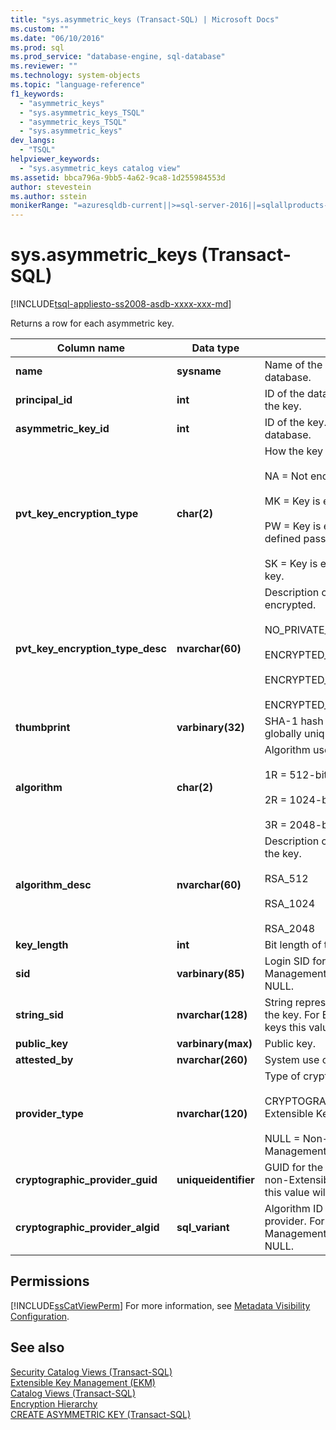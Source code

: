 ```yaml
---
title: "sys.asymmetric_keys (Transact-SQL) | Microsoft Docs"
ms.custom: ""
ms.date: "06/10/2016"
ms.prod: sql
ms.prod_service: "database-engine, sql-database"
ms.reviewer: ""
ms.technology: system-objects
ms.topic: "language-reference"
f1_keywords: 
  - "asymmetric_keys"
  - "sys.asymmetric_keys_TSQL"
  - "asymmetric_keys_TSQL"
  - "sys.asymmetric_keys"
dev_langs: 
  - "TSQL"
helpviewer_keywords: 
  - "sys.asymmetric_keys catalog view"
ms.assetid: bbca796a-9bb5-4a62-9ca8-1d255984553d
author: stevestein
ms.author: sstein
monikerRange: "=azuresqldb-current||>=sql-server-2016||=sqlallproducts-allversions||>=sql-server-linux-2017||=azuresqldb-mi-current"
---
```

# sys.asymmetric_keys (Transact-SQL)
[!INCLUDE[tsql-appliesto-ss2008-asdb-xxxx-xxx-md](../../includes/tsql-appliesto-ss2008-asdb-xxxx-xxx-md.md)]

  Returns a row for each asymmetric key.  
  
|Column name|Data type|Description|  
|-----------------|---------------|-----------------|  
|**name**|**sysname**|Name of the key. Is unique within the database.|  
|**principal_id**|**int**|ID of the database principal that owns the key.|  
|**asymmetric_key_id**|**int**|ID of the key. Is unique within the database.|  
|**pvt_key_encryption_type**|**char(2)**|How the key is encrypted.<br /><br /> NA = Not encrypted<br /><br /> MK = Key is encrypted by the master key<br /><br /> PW = Key is encrypted by a user-defined password<br /><br /> SK = Key is encrypted by service master key.|  
|**pvt_key_encryption_type_desc**|**nvarchar(60)**|Description of how the private key is encrypted.<br /><br /> NO_PRIVATE_KEY<br /><br /> ENCRYPTED_BY_MASTER_KEY<br /><br /> ENCRYPTED_BY_PASSWORD<br /><br /> ENCRYPTED_BY_SERVICE_MASTER_KEY|  
|**thumbprint**|**varbinary(32)**|SHA-1 hash of the key. The hash is globally unique.|  
|**algorithm**|**char(2)**|Algorithm used with the key.<br /><br /> 1R = 512-bit RSA<br /><br /> 2R = 1024-bit RSA<br /><br /> 3R = 2048-bit RSA|  
|**algorithm_desc**|**nvarchar(60)**|Description of the algorithm used with the key.<br /><br /> RSA_512<br /><br /> RSA_1024<br /><br /> RSA_2048|  
|**key_length**|**int**|Bit length of the key.|  
|**sid**|**varbinary(85)**|Login SID for this key. For Extensible Key Management keys this value will be NULL.|  
|**string_sid**|**nvarchar(128)**|String representation of the login SID of the key. For Extensible Key Management keys this value will be NULL.|  
|**public_key**|**varbinary(max)**|Public key.|  
|**attested_by**|**nvarchar(260)**|System use only.|  
|**provider_type**|**nvarchar(120)**|Type of cryptographic provider:<br /><br /> CRYPTOGRAPHIC PROVIDER = Extensible Key Management keys<br /><br /> NULL = Non-Extensible Key Management keys|  
|**cryptographic_provider_guid**|**uniqueidentifier**|GUID for the cryptographic provider. For non-Extensible Key Management keys this value will be NULL.|  
|**cryptographic_provider_algid**|**sql_variant**|Algorithm ID for the cryptographic provider. For non-Extensible Key Management keys this value will be NULL.|  
  
## Permissions  
 [!INCLUDE[ssCatViewPerm](../../includes/sscatviewperm-md.md)] For more information, see [Metadata Visibility Configuration](../../relational-databases/security/metadata-visibility-configuration.md).  
  
## See also  
 [Security Catalog Views &#40;Transact-SQL&#41;](../../relational-databases/system-catalog-views/security-catalog-views-transact-sql.md)   
 [Extensible Key Management &#40;EKM&#41;](../../relational-databases/security/encryption/extensible-key-management-ekm.md)   
 [Catalog Views &#40;Transact-SQL&#41;](../../relational-databases/system-catalog-views/catalog-views-transact-sql.md)   
 [Encryption Hierarchy](../../relational-databases/security/encryption/encryption-hierarchy.md)   
 [CREATE ASYMMETRIC KEY &#40;Transact-SQL&#41;](../../t-sql/statements/create-asymmetric-key-transact-sql.md)  
  
  
